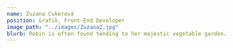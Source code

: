 ```yaml
---
name: Zuzana Cukerová
position: Grafik, Front-End Developer
image_path: "../images/Zuzana2.jpg"
blurb: Robin is often found tending to her majestic vegetable garden.
---
```

